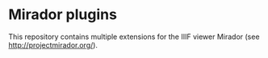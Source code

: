 # Mirador plugins

This repository contains multiple extensions for the IIIF viewer Mirador (see http://projectmirador.org/).
